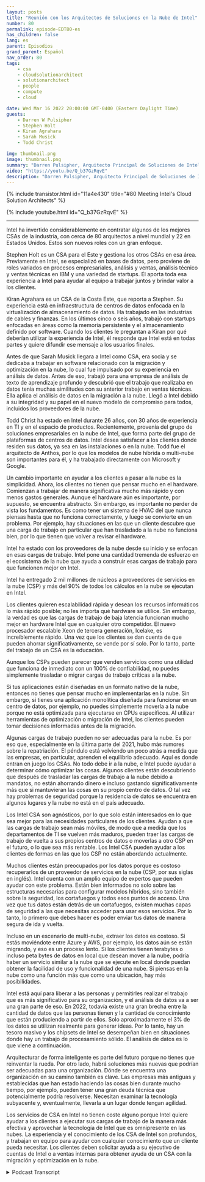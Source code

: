 ```yaml
---
layout: posts
title: "Reunión con los Arquitectos de Soluciones en la Nube de Intel"
number: 80
permalink: episode-EDT80-es
has_children: false
lang: es
parent: Episodios
grand_parent: Español
nav_order: 80
tags:
    - csa
    - cloudsolutionarchitect
    - solutionarchitect
    - people
    - compute
    - cloud

date: Wed Mar 16 2022 20:00:00 GMT-0400 (Eastern Daylight Time)
guests:
    - Darren W Pulsipher
    - Stephen Holt
    - Kiran Agrahara
    - Sarah Musick
    - Todd Christ

img: thumbnail.png
image: thumbnail.png
summary: "Darren Pulsipher, Arquitecto Principal de Soluciones de Intel, habla con los principales arquitectos de soluciones en la nube de Intel, Stephen Holt, Kiran Agrahara, Sarah Musick y Todd Christ, sobre cómo pueden ayudar a las organizaciones, sin costo alguno, a migrar a la nube y optimizar su carga de trabajo."
video: "https://youtu.be/Q_b37GzRqvE"
description: "Darren Pulsipher, Arquitecto Principal de Soluciones de Intel, habla con los principales arquitectos de soluciones en la nube de Intel, Stephen Holt, Kiran Agrahara, Sarah Musick y Todd Christ, sobre cómo pueden ayudar a las organizaciones, sin costo alguno, a migrar a la nube y optimizar su carga de trabajo."
---
```


<div>
{% include transistor.html id="11a4e430" title="#80 Meeting Intel's Cloud Solution Architects" %}

{% include youtube.html id="Q_b37GzRqvE" %}
</div>

---

Intel ha invertido considerablemente en contratar algunos de los mejores CSAs de la industria, con cerca de 80 arquitectos a nivel mundial y 22 en Estados Unidos. Estos son nuevos roles con un gran enfoque.

Stephen Holt es un CSA para el Este y gestiona los otros CSAs en esa área. Previamente en Intel, se especializó en bases de datos, pero proviene de roles variados en procesos empresariales, análisis y ventas, análisis técnico y ventas técnicas en IBM y una variedad de startups. Él aporta toda esa experiencia a Intel para ayudar al equipo a trabajar juntos y brindar valor a los clientes.

Kiran Agrahara es un CSA de la Costa Este, que reporta a Stephen. Su experiencia está en infraestructura de centros de datos enfocada en la virtualización de almacenamiento de datos. Ha trabajado en las industrias de cables y finanzas. En los últimos cinco o seis años, trabajó con startups enfocadas en áreas como la memoria persistente y el almacenamiento definido por software. Cuando los clientes le preguntan a Kiran por qué deberían utilizar la experiencia de Intel, él responde que Intel está en todas partes y quiere difundir ese mensaje a los usuarios finales.

Antes de que Sarah Musick llegara a Intel como CSA, era socia y se dedicaba a trabajar en software relacionado con la migración y optimización en la nube, lo cual fue impulsado por su experiencia en análisis de datos. Antes de eso, trabajó para una empresa de análisis de texto de aprendizaje profundo y descubrió que el trabajo que realizaba en datos tenía muchas similitudes con su anterior trabajo en ventas técnicas. Ella aplica el análisis de datos en la migración a la nube. Llegó a Intel debido a su integridad y su papel en el nuevo modelo de compromiso para todos, incluidos los proveedores de la nube.

Todd Christ ha estado en Intel durante 26 años, con 30 años de experiencia en TI y en el espacio de productos. Recientemente, provenía del grupo de soluciones empresariales en la nube de Intel, que forma parte del grupo de plataformas de centros de datos. Intel desea satisfacer a los clientes donde residen sus datos, ya sea en las instalaciones o en la nube. Todd fue el arquitecto de Anthos, por lo que los modelos de nube híbrida o multi-nube son importantes para él, y ha trabajado directamente con Microsoft y Google.

Un cambio importante en ayudar a los clientes a pasar a la nube es la simplicidad. Ahora, los clientes no tienen que pensar mucho en el hardware. Comienzan a trabajar de manera significativa mucho más rápido y con menos gastos generales. Aunque el hardware aún es importante, por supuesto, se encuentra abstracto. Sin embargo, es importante no perder de vista los fundamentos. Es como tener un sistema de HVAC del que nunca piensas hasta que no funciona correctamente, y luego se convierte en un problema. Por ejemplo, hay situaciones en las que un cliente descubre que una carga de trabajo en particular que han trasladado a la nube no funciona bien, por lo que tienen que volver a revisar el hardware.

Intel ha estado con los proveedores de la nube desde su inicio y se enfocan en esas cargas de trabajo. Intel pone una cantidad tremenda de esfuerzo en el ecosistema de la nube que ayuda a construir esas cargas de trabajo para que funcionen mejor en Intel.

Intel ha entregado 2 mil millones de núcleos a proveedores de servicios en la nube (CSP) y más del 90% de todos los cálculos en la nube se ejecutan en Intel.

Los clientes quieren escalabilidad rápida y desean los recursos informáticos lo más rápido posible; no les importa qué hardware se utilice. Sin embargo, la verdad es que las cargas de trabajo de baja latencia funcionan mucho mejor en hardware Intel que en cualquier otro competidor. El nuevo procesador escalable Xeon de tercera generación, Icelake, es increíblemente rápido. Una vez que los clientes se dan cuenta de que pueden ahorrar significativamente, se vende por sí solo. Por lo tanto, parte del trabajo de un CSA es la educación.

Aunque los CSPs pueden parecer que venden servicios como una utilidad que funciona de inmediato con un 100% de confiabilidad, no puedes simplemente trasladar o migrar cargas de trabajo críticas a la nube.

Si tus aplicaciones están diseñadas en un formato nativo de la nube, entonces no tienes que pensar mucho en implementarlas en la nube. Sin embargo, si tienes una aplicación monolítica diseñada para funcionar en un centro de datos, por ejemplo, no puedes simplemente moverla a la nube porque no está optimizada para ejecutarse en CPUs específicos. Al utilizar herramientas de optimización o migración de Intel, los clientes pueden tomar decisiones informadas antes de la migración.

Algunas cargas de trabajo pueden no ser adecuadas para la nube. Es por eso que, especialmente en la última parte del 2021, hubo más rumores sobre la repatriación. El péndulo está volviendo un poco atrás a medida que las empresas, en particular, aprenden el equilibrio adecuado. Aquí es donde entran en juego los CSAs. No todo debe ir a la nube, e Intel puede ayudar a determinar cómo optimizar las cosas. Algunos clientes están descubriendo que después de trasladar las cargas de trabajo a la nube debido a mandatos, no están ahorrando dinero e incluso gastando significativamente más que si mantuvieran las cosas en su propio centro de datos. O tal vez hay problemas de seguridad porque la residencia de datos se encuentra en algunos lugares y la nube no está en el país adecuado.

Los Intel CSA son agnósticos, por lo que solo están interesados en lo que sea mejor para las necesidades particulares de los clientes. Ayudan a que las cargas de trabajo sean más móviles, de modo que a medida que los departamentos de TI se vuelven más maduros, pueden traer las cargas de trabajo de vuelta a sus propios centros de datos o moverlas a otro CSP en el futuro, o lo que sea más rentable. Los Intel CSA pueden ayudar a los clientes de formas en las que los CSP no están abordando actualmente.

Muchos clientes están preocupados por los datos porque es costoso recuperarlos de un proveedor de servicios en la nube (CSP, por sus siglas en inglés). Intel cuenta con un amplio equipo de expertos que pueden ayudar con este problema. Están bien informados no solo sobre las estructuras necesarias para configurar modelos híbridos, sino también sobre la seguridad, los cortafuegos y todos esos puntos de acceso. Una vez que tus datos están detrás de un cortafuegos, existen muchas capas de seguridad a las que necesitas acceder para usar esos servicios. Por lo tanto, lo primero que debes hacer es poder enviar tus datos de manera segura de ida y vuelta.

Incluso en un escenario de multi-nube, extraer los datos es costoso. Si estás moviéndote entre Azure y AWS, por ejemplo, los datos aún se están migrando, y eso es un proceso lento. Si los clientes tienen terabytes o incluso peta bytes de datos en local que desean mover a la nube, podría haber un servicio similar a la nube que se ejecute en local donde puedan obtener la facilidad de uso y funcionalidad de una nube. Si piensas en la nube como una función más que como una ubicación, hay más posibilidades.

Intel está aquí para liberar a las personas y permitirles realizar el trabajo que es más significativo para su organización, y el análisis de datos va a ser una gran parte de eso. En 2022, todavía existe una gran brecha entre la cantidad de datos que las personas tienen y la cantidad de conocimiento que están produciendo a partir de ellos. Solo aproximadamente el 3% de los datos se utilizan realmente para generar ideas. Por lo tanto, hay un tesoro masivo y los chipsets de Intel se desempeñan bien en situaciones donde hay un trabajo de procesamiento sólido. El análisis de datos es lo que viene a continuación.

Arquitecturar de forma inteligente es parte del futuro porque no tienes que reinventar la rueda. Por otro lado, habrá soluciones más nuevas que podrían ser adecuadas para una organización. Dónde se encuentra una organización en su camino también es clave. Las empresas más antiguas y establecidas que han estado haciendo las cosas bien durante mucho tiempo, por ejemplo, pueden tener una gran deuda técnica que potencialmente podría resolverse. Necesitan examinar la tecnología subyacente y, eventualmente, llevarla a un lugar donde tengan agilidad.

Los servicios de CSA en Intel no tienen coste alguno porque Intel quiere ayudar a los clientes a ejecutar sus cargas de trabajo de la manera más efectiva y aprovechar la tecnología de Intel que es omnipresente en las nubes. La experiencia y el conocimiento de los CSA de Intel son profundos, y trabajan en equipo para ayudar con cualquier conocimiento que un cliente pueda necesitar. Los clientes deben solicitar ayuda a su ejecutivo de cuentas de Intel o a ventas internas para obtener ayuda de un CSA con la migración y optimización en la nube.



<details>
<summary> Podcast Transcript </summary>

<p></p>

</details>
